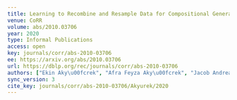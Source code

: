 ```yaml
---
title: Learning to Recombine and Resample Data for Compositional Generalization.
venue: CoRR
volume: abs/2010.03706
year: 2020
type: Informal Publications
access: open
key: journals/corr/abs-2010-03706
ee: https://arxiv.org/abs/2010.03706
url: https://dblp.org/rec/journals/corr/abs-2010-03706
authors: ["Ekin Aky\u00fcrek", "Afra Feyza Aky\u00fcrek", "Jacob Andreas"]
sync_version: 3
cite_key: journals/corr/abs-2010-03706/Akyurek/2020
---
```

